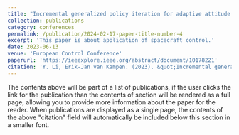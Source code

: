 ```yaml
---
title: "Incremental generalized policy iteration for adaptive attitude tracking control of a spacecraft"
collection: publications
category: conferences
permalink: /publication/2024-02-17-paper-title-number-4
excerpt: 'This paper is about application of spacecraft control.'
date: 2023-06-13
venue: 'European Control Conference'
paperurl: 'https://ieeexplore.ieee.org/abstract/document/10178221'
citation: 'Y. Li, Erik-Jan van Kampen. (2023). &quot;Incremental generalized policy iteration for adaptive attitude tracking control of a spacecraft.&quot; <i>European Control Conference</i>. pp.1-6.'
---
```


The contents above will be part of a list of publications, if the user clicks the link for the publication than the contents of section will be rendered as a full page, allowing you to provide more information about the paper for the reader. When publications are displayed as a single page, the contents of the above "citation" field will automatically be included below this section in a smaller font.

